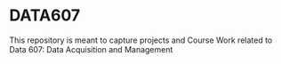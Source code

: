 # DATA607
This repository is meant to capture projects and Course Work related to Data 607: Data Acquisition and Management 
